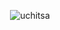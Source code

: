 <p align="center">


  <img src="https://komarev.com/ghpvc/?username=uchitsa&label=Profile%20views&color=0e75b6&style=flat" alt="uchitsa" />


</p>
